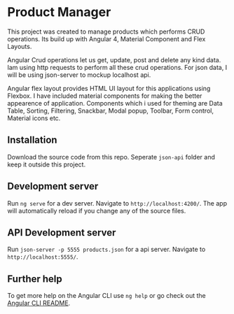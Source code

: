 # Product Manager

This project was created to manage products which performs CRUD operations. Its build up with Angular 4, Material Component and Flex Layouts.

Angular Crud operations let us get, update, post and delete any kind data. Iam using http requests to perform all these crud operations. For json data, I will be using json-server to mockup localhost api. 

Angular flex layout provides HTML UI layout for this applications using Flexbox. I have included material components for making the better appearence of application. Components which i used for theming are Data Table, Sorting, Filtering, Snackbar, Modal popup, Toolbar, Form control, Material icons etc.

## Installation

Download the source code from this repo. Seperate `json-api` folder and keep it outside this project.

## Development server

Run `ng serve` for a dev server. Navigate to `http://localhost:4200/`. The app will automatically reload if you change any of the source files.

## API Development server

Run `json-server -p 5555 products.json` for a api server. Navigate to `http://localhost:5555/`. 

## Further help

To get more help on the Angular CLI use `ng help` or go check out the [Angular CLI README](https://github.com/angular/angular-cli/blob/master/README.md).
